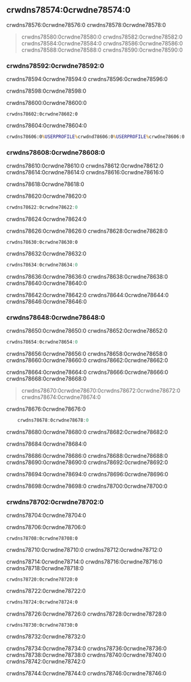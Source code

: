 ## crwdns78574:0crwdne78574:0

crwdns78576:0crwdne78576:0 crwdns78578:0crwdne78578:0

> crwdns78580:0crwdne78580:0 crwdns78582:0crwdne78582:0 crwdns78584:0crwdne78584:0 crwdns78586:0crwdne78586:0 crwdns78588:0crwdne78588:0<!-- ignore --> crwdns78590:0crwdne78590:0

### crwdns78592:0crwdne78592:0

crwdns78594:0crwdne78594:0 crwdns78596:0crwdne78596:0

crwdns78598:0crwdne78598:0

crwdns78600:0crwdne78600:0

```console
crwdns78602:0crwdne78602:0
```

crwdns78604:0crwdne78604:0

```cmd
crwdns78606:0%USERPROFILE%crwdnd78606:0%USERPROFILE%crwdne78606:0
```

### crwdns78608:0crwdne78608:0

crwdns78610:0crwdne78610:0 crwdns78612:0crwdne78612:0 crwdns78614:0crwdne78614:0 crwdns78616:0crwdne78616:0

crwdns78618:0crwdne78618:0

<span class="filename">crwdns78620:0crwdne78620:0</span>

```rust
crwdns78622:0crwdne78622:0
```

<span class="caption">crwdns78624:0crwdne78624:0</span>

crwdns78626:0crwdne78626:0 crwdns78628:0crwdne78628:0

```console
crwdns78630:0crwdne78630:0
```

crwdns78632:0crwdne78632:0

```powershell
crwdns78634:0crwdne78634:0
```

crwdns78636:0crwdne78636:0 crwdns78638:0crwdne78638:0<!-- ignore --> crwdns78640:0crwdne78640:0

crwdns78642:0crwdne78642:0 crwdns78644:0crwdne78644:0 crwdns78646:0crwdne78646:0

### crwdns78648:0crwdne78648:0

crwdns78650:0crwdne78650:0 crwdns78652:0crwdne78652:0

```rust
crwdns78654:0crwdne78654:0
```

crwdns78656:0crwdne78656:0 crwdns78658:0crwdne78658:0 crwdns78660:0crwdne78660:0 crwdns78662:0crwdne78662:0

crwdns78664:0crwdne78664:0 crwdns78666:0crwdne78666:0 crwdns78668:0crwdne78668:0

> crwdns78670:0crwdne78670:0<!-- ignore -->crwdns78672:0crwdne78672:0 crwdns78674:0crwdne78674:0

crwdns78676:0crwdne78676:0

```rust
    crwdns78678:0crwdne78678:0
```

crwdns78680:0crwdne78680:0 crwdns78682:0crwdne78682:0

crwdns78684:0crwdne78684:0

crwdns78686:0crwdne78686:0 crwdns78688:0crwdne78688:0 crwdns78690:0crwdne78690:0 crwdns78692:0crwdne78692:0

crwdns78694:0crwdne78694:0 crwdns78696:0crwdne78696:0

crwdns78698:0crwdne78698:0 crwdns78700:0crwdne78700:0

### crwdns78702:0crwdne78702:0

crwdns78704:0crwdne78704:0

crwdns78706:0crwdne78706:0

```console
crwdns78708:0crwdne78708:0
```

crwdns78710:0crwdne78710:0 crwdns78712:0crwdne78712:0

crwdns78714:0crwdne78714:0 crwdns78716:0crwdne78716:0 crwdns78718:0crwdne78718:0

```console
crwdns78720:0crwdne78720:0
```

crwdns78722:0crwdne78722:0

```cmd
crwdns78724:0crwdne78724:0
```

crwdns78726:0crwdne78726:0 crwdns78728:0crwdne78728:0

```console
crwdns78730:0crwdne78730:0
```

crwdns78732:0crwdne78732:0

crwdns78734:0crwdne78734:0 crwdns78736:0crwdne78736:0 crwdns78738:0crwdne78738:0 crwdns78740:0crwdne78740:0 crwdns78742:0crwdne78742:0

crwdns78744:0crwdne78744:0 crwdns78746:0crwdne78746:0
